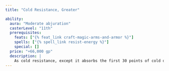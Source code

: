 ```yaml
---
title: "Cold Resistance, Greater"

ability:
  aura: "Moderate abjuration"
  casterLevel: "11th"
  prerequisites:
    feats: ["{% feat_link craft-magic-arms-and-armor %}"]
    spells: ["{% spell_link resist-energy %}"]
    special: []
  price: "+66,000 gp"
  description: |
    As cold resistance, except it absorbs the first 30 points of cold damage per attack.
---
```

